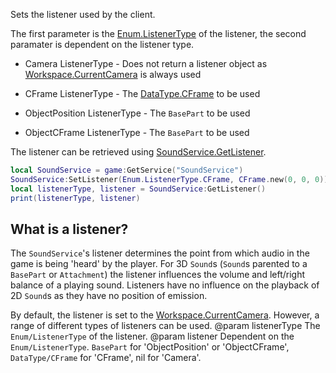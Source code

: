 Sets the listener used by the client.

The first parameter is the [Enum.ListenerType](https://developer.roblox.com/search#stq=ListenerType) of the listener, the second paramater is dependent on the listener type.

 - Camera ListenerType - Does not return a listener object as [Workspace.CurrentCamera](https://developer.roblox.com/api-reference/property/Workspace/CurrentCamera) is always used

 - CFrame ListenerType - The [DataType.CFrame](https://developer.roblox.com/search#stq=CFrame) to be used

 - ObjectPosition ListenerType - The `BasePart` to be used

 - ObjectCFrame ListenerType - The `BasePart` to be used

The listener can be retrieved using [SoundService.GetListener](https://developer.roblox.com/api-reference/function/SoundService/GetListener).

```lua
local SoundService = game:GetService("SoundService")
SoundService:SetListener(Enum.ListenerType.CFrame, CFrame.new(0, 0, 0))
local listenerType, listener = SoundService:GetListener()
print(listenerType, listener)
```

## What is a listener?

The `SoundService`'s listener determines the point from which audio in the game is being 'heard' by the player. For 3D `Sound`s (`Sound`s parented to a `BasePart` or `Attachment`) the listener influences the volume and left/right balance of a playing sound. Listeners have no influence on the playback of 2D `Sound`s as they have no position of emission.

By default, the listener is set to the [Workspace.CurrentCamera](https://developer.roblox.com/api-reference/property/Workspace/CurrentCamera). However, a range of different types of listeners can be used.
@param listenerType The `Enum/ListenerType` of the listener.
@param listener Dependent on the `Enum/ListenerType`. `BasePart` for 'ObjectPosition' or 'ObjectCFrame', `DataType/CFrame` for 'CFrame', nil for 'Camera'.